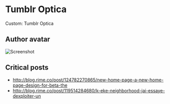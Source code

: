 # Tumblr Optica
Custom: Tumblr Optica

## Author avatar

![Screenshot](https://raw.githubusercontent.com/RimeOfficial/Tumblr-blog-theme/master/Screenshot%202015-06-23%2001.56.03.png)

## Critical posts
- http://blog.rime.co/post/124782270865/new-home-page-a-new-home-page-design-for-beta-the
- http://blog.rime.co/post/119514284680/k-eke-neighborhood-jai-essaye-dexploiter-un
